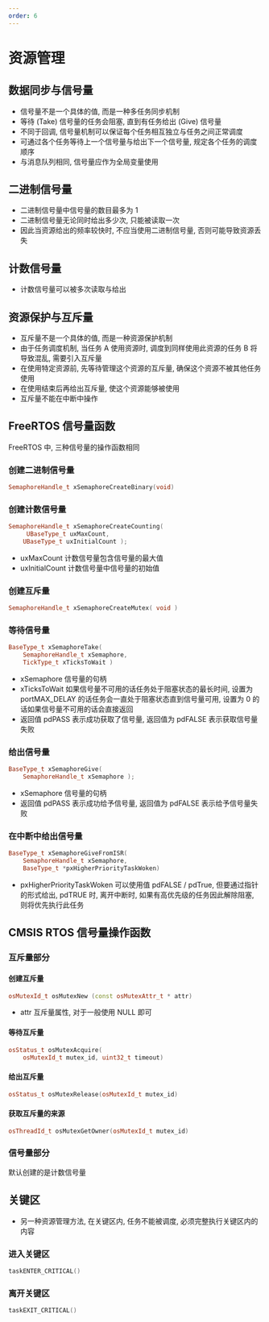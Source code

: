 ```yaml
---
order: 6
---
```


# 资源管理
## 数据同步与信号量
<!-- ![](./src/semaphore.webp) -->

* 信号量不是一个具体的值, 而是一种多任务同步机制
* 等待 (Take) 信号量的任务会阻塞, 直到有任务给出 (Give) 信号量
* 不同于回调, 信号量机制可以保证每个任务相互独立与任务之间正常调度
* 可通过各个任务等待上一个信号量与给出下一个信号量, 规定各个任务的调度顺序
* 与消息队列相同, 信号量应作为全局变量使用

## 二进制信号量
* 二进制信号量中信号量的数目最多为 1
* 二进制信号量无论同时给出多少次, 只能被读取一次
* 因此当资源给出的频率较快时, 不应当使用二进制信号量, 否则可能导致资源丢失

## 计数信号量
* 计数信号量可以被多次读取与给出

## 资源保护与互斥量
* 互斥量不是一个具体的值, 而是一种资源保护机制
* 由于任务调度机制, 当任务 A 使用资源时, 调度到同样使用此资源的任务 B 将导致混乱, 需要引入互斥量
* 在使用特定资源前, 先等待管理这个资源的互斥量, 确保这个资源不被其他任务使用
* 在使用结束后再给出互斥量, 使这个资源能够被使用
* 互斥量不能在中断中操作

## FreeRTOS 信号量函数
FreeRTOS 中, 三种信号量的操作函数相同

### 创建二进制信号量
```cpp
SemaphoreHandle_t xSemaphoreCreateBinary(void)
```

### 创建计数信号量
```cpp
SemaphoreHandle_t xSemaphoreCreateCounting(
     UBaseType_t uxMaxCount,
    UBaseType_t uxInitialCount );
```
* uxMaxCount 
计数信号量包含信号量的最大值
* uxInitialCount 
计数信号量中信号量的初始值

### 创建互斥量
```cpp
SemaphoreHandle_t xSemaphoreCreateMutex( void )
```

### 等待信号量
```cpp
BaseType_t xSemaphoreTake( 
    SemaphoreHandle_t xSemaphore, 
    TickType_t xTicksToWait )
```
* xSemaphore 
信号量的句柄
* xTicksToWait 
如果信号量不可用的话任务处于阻塞状态的最长时间, 设置为  portMAX_DELAY 的话任务会一直处于阻塞状态直到信号量可用, 设置为 0 的话如果信号量不可用的话会直接返回
* 返回值
pdPASS 表示成功获取了信号量, 返回值为 pdFALSE 表示获取信号量失败

### 给出信号量
```cpp
BaseType_t xSemaphoreGive( 
    SemaphoreHandle_t xSemaphore );
```
* xSemaphore 
信号量的句柄
* 返回值
pdPASS 表示成功给予信号量, 返回值为 pdFALSE 表示给予信号量失败

### 在中断中给出信号量
```cpp
BaseType_t xSemaphoreGiveFromISR( 
    SemaphoreHandle_t xSemaphore,
    BaseType_t *pxHigherPriorityTaskWoken) 
```
* pxHigherPriorityTaskWoken
可以使用值 pdFALSE / pdTrue, 但要通过指针的形式给出, pdTRUE 时, 离开中断时, 如果有高优先级的任务因此解除阻塞, 则将优先执行此任务

## CMSIS RTOS 信号量操作函数
### 互斥量部分
#### 创建互斥量
```cpp
osMutexId_t osMutexNew (const osMutexAttr_t * attr)	
```
* attr
互斥量属性, 对于一般使用 NULL 即可

#### 等待互斥量
```cpp
osStatus_t osMutexAcquire(
    osMutexId_t mutex_id, uint32_t timeout)	
```

#### 给出互斥量
```cpp
osStatus_t osMutexRelease(osMutexId_t mutex_id)	
```

#### 获取互斥量的来源
```cpp
osThreadId_t osMutexGetOwner(osMutexId_t mutex_id)	
```

### 信号量部分
默认创建的是计数信号量


## 关键区
* 另一种资源管理方法, 在关键区内, 任务不能被调度, 必须完整执行关键区内的内容

### 进入关键区
```cpp
taskENTER_CRITICAL()
```

### 离开关键区
```cpp
taskEXIT_CRITICAL()
```
